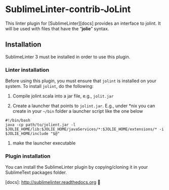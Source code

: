 SublimeLinter-contrib-JoLint
================================

This linter plugin for [SublimeLinter][docs] provides an interface to jolint. It will be used with files that have the “__jolie__” syntax.

## Installation
SublimeLinter 3 must be installed in order to use this plugin.

### Linter installation
Before using this plugin, you must ensure that `jolint` is installed on your system. To install `jolint`, do the following:

1. Compile jolint.scala into a jar file, e.g., `jolit.jar`

1. Create a launcher that points to `jolint.jar`. 
E.g., under *nix you can create in your `~/bin` folder a launcher script like the one below

<pre><code>#!/bin/bash 
java -cp path/to/jolient.jar -l $JOLIE_HOME/lib:$JOLIE_HOME/javaServices/*:$JOLIE_HOME/extensions/* -i $JOLIE_HOME/include "$@"</pre></code>

1. make the launcher executable

### Plugin installation

You can install the SublimeLinter plugin by copying/cloning it in your SublimeText packages folder.

[docs]: http://sublimelinter.readthedocs.org 